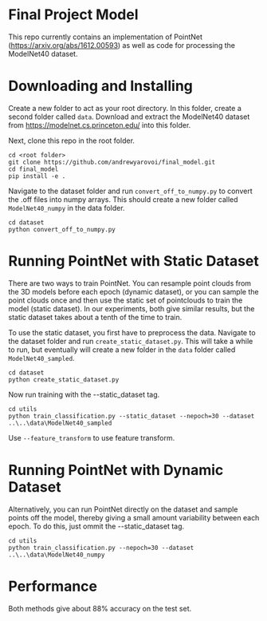 # Final Project Model
This repo currently contains an implementation of PointNet (https://arxiv.org/abs/1612.00593) as well as code for processing the ModelNet40 dataset. 

# Downloading and Installing
Create a new folder to act as your root directory. In this folder, create a second folder called `data`. Download and extract the ModelNet40 dataset from https://modelnet.cs.princeton.edu/ into this folder. 

Next, clone this repo in the root folder.

```
cd <root folder>
git clone https://github.com/andrewyarovoi/final_model.git
cd final_model
pip install -e .
```

Navigate to the dataset folder and run `convert_off_to_numpy.py` to convert the .off files into numpy arrays. This should create a new folder called `ModelNet40_numpy` in the data folder.

```
cd dataset
python convert_off_to_numpy.py
```

# Running PointNet with Static Dataset

There are two ways to train PointNet. You can resample point clouds from the 3D models before each epoch (dynamic dataset), or you can sample the point clouds once and then use the static set of pointclouds to train the model (static dataset). In our experiments, both give similar results, but the static dataset takes about a tenth of the time to train.

To use the static dataset, you first have to preprocess the data.
Navigate to the dataset folder and run `create_static_dataset.py`. This will take a while to run, but eventually will create a new folder in the `data` folder called `ModelNet40_sampled`.

```
cd dataset
python create_static_dataset.py
```

Now run training with the --static_dataset tag.

```
cd utils
python train_classification.py --static_dataset --nepoch=30 --dataset ..\..\data\ModelNet40_sampled
```

Use `--feature_transform` to use feature transform.

# Running PointNet with Dynamic Dataset

Alternatively, you can run PointNet directly on the dataset and sample points off the model, thereby giving a small amount variability between each epoch. To do this, just ommit the --static_dataset tag.

```
cd utils
python train_classification.py --nepoch=30 --dataset ..\..\data\ModelNet40_numpy
```

# Performance

Both methods give about 88% accuracy on the test set.
